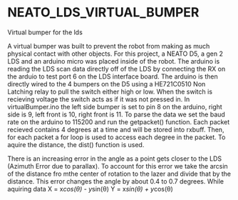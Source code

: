 # NEATO_LDS_VIRTUAL_BUMPER
Virtual bumper for the lds

A virtual bumper was built to prevent the robot from making as much physical contact with other objects. For this project, a NEATO D5, a gen 2 LDS and an arduino micro was placed inside of the robot. The arduino is reading the LDS scan data directly off of the LDS by connecting the RX on the arduio to test port 6 on the LDS interface board. The arduino is then directly wired to the 4 bumpers on the D5 using a HE721C0510 Non Latching relay to pull the switch either high or low. When the switch is recieving voltage the switch acts as if it was not pressed in. In virtualBumper.ino the left side bumper is set to pin 8 on the arduino, right side is 9, left front is 10, right front is 11.
To parse the data we set the baud rate on the arduino to 115200 and run the getpacket() function. Each packet recieved contains 4 degrees at a time and will be stored into rxbuff. Then, for each packet a for loop is used to access each degree in the packet. To aquire the distance, the dist() function is used.

There is an increasing error in the angle as a point gets closer to the LDS (Azimuth Error due to parallax). To account for this error we take the arcsin of the distance fro mthe center of rotation to the lazer and divide that by the distance. This error changes the angle by about 0.4 to 0.7 degrees. While aquiring data 
X = x*cos(θ) - y*sin(θ)
Y = x*sin(θ) + y*cos(θ)